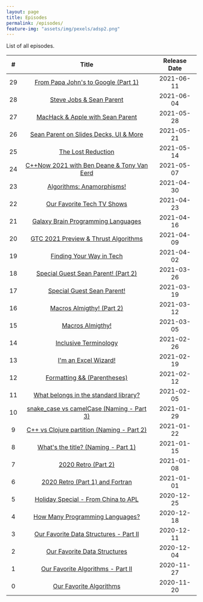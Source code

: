 ```yaml
---
layout: page
title: Episodes
permalink: /episodes/
feature-img: "assets/img/pexels/adsp2.png"
---
```


List of all episodes.

|   #   |                                                Title                                                | Release Date |
| :---: | :-------------------------------------------------------------------------------------------------: | :----------: |
|  29   |    [From Papa John's to Google (Part 1)](https://adspthepodcast.com/2021/06/11/Episode-29.html)     |  2021-06-11  |
|  28   |          [Steve Jobs & Sean Parent](https://adspthepodcast.com/2021/06/04/Episode-28.html)          |  2021-06-04  |
|  27   |      [MacHack & Apple with Sean Parent](https://adspthepodcast.com/2021/05/28/Episode-27.html)      |  2021-05-28  |
|  26   |   [Sean Parent on Slides Decks, UI & More](https://adspthepodcast.com/2021/05/21/Episode-26.html)   |  2021-05-21  |
|  25   |             [The Lost Reduction](https://adspthepodcast.com/2021/05/14/Episode-25.html)             |  2021-05-14  |
|  24   | [C++Now 2021 with Ben Deane & Tony Van Eerd](https://adspthepodcast.com/2021/05/07/Episode-24.html) |  2021-05-07  |
|  23   |         [Algorithms: Anamorphisms!](https://adspthepodcast.com/2021/04/30/Episode-23.html)          |  2021-04-30  |
|  22   |         [Our Favorite Tech TV Shows](https://adspthepodcast.com/2021/04/23/Episode-22.html)         |  2021-04-23  |
|  21   |     [Galaxy Brain Programming Languages](https://adspthepodcast.com/2021/04/16/Episode-21.html)     |  2021-04-16  |
|  20   |    [GTC 2021 Preview & Thrust Algorithms](https://adspthepodcast.com/2021/04/09/Episode-20.html)    |  2021-04-09  |
|  19   |          [Finding Your Way in Tech](https://adspthepodcast.com/2021/04/02/Episode-19.html)          |  2021-04-02  |
|  18   |    [Special Guest Sean Parent! (Part 2)](https://adspthepodcast.com/2021/03/26/Episode-18.html)     |  2021-03-26  |
|  17   |         [Special Guest Sean Parent!](https://adspthepodcast.com/2021/03/19/Episode-17.html)         |  2021-03-19  |
|  16   |         [Macros Almigthy! (Part 2)](https://adspthepodcast.com/2021/03/12/Episode-16.html)          |  2021-03-12  |
|  15   |              [Macros Almigthy!](https://adspthepodcast.com/2021/03/05/Episode-15.html)              |  2021-03-05  |
|  14   |           [Inclusive Terminology](https://adspthepodcast.com/2021/02/26/Episode-14.html)            |  2021-02-26  |
|  13   |            [I'm an Excel Wizard!](https://adspthepodcast.com/2021/02/19/Episode-13.html)            |  2021-02-19  |
|  12   |        [Formatting && (Parentheses)](https://adspthepodcast.com/2021/02/12/Episode-12.html)         |  2021-02-12  |
|  11   |   [What belongs in the standard library?](https://adspthepodcast.com/2021/02/05/Episode-11.html)    |  2021-02-05  |
|  10   | [snake_case vs camelCase (Naming - Part 3)](https://adspthepodcast.com/2021/01/29/Episode-10.html)  |  2021-01-29  |
|   9   | [C++ vs Clojure partition (Naming - Part 2)](https://adspthepodcast.com/2021/01/22/Episode-9.html)  |  2021-01-22  |
|   8   |     [What's the title? (Naming - Part 1)](https://adspthepodcast.com/2021/01/15/Episode-8.html)     |  2021-01-15  |
|   7   |             [2020 Retro (Part 2)](https://adspthepodcast.com/2021/01/08/Episode-7.html)             |  2021-01-08  |
|   6   |       [2020 Retro (Part 1) and Fortran](https://adspthepodcast.com/2021/01/01/Episode-6.html)       |  2021-01-01  |
|   5   |     [Holiday Special - From China to APL](https://adspthepodcast.com/2020/12/25/Episode-5.html)     |  2020-12-25  |
|   4   |       [How Many Programming Languages?](https://adspthepodcast.com/2020/12/18/Episode-4.html)       |  2020-12-18  |
|   3   |   [Our Favorite Data Structures - Part II](https://adspthepodcast.com/2020/12/11/Episode-3.html)    |  2020-12-11  |
|   2   |        [Our Favorite Data Structures](https://adspthepodcast.com/2020/12/04/Episode-2.html)         |  2020-12-04  |
|   1   |      [Our Favorite Algorithms - Part II](https://adspthepodcast.com/2020/11/27/Episode-1.html)      |  2020-11-27  |
|   0   |           [Our Favorite Algorithms](https://adspthepodcast.com/2020/11/20/Episode-0.html)           |  2020-11-20  |
